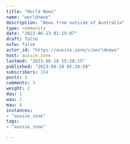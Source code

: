 ```yaml
---
title: "World News" 
name: "worldnews"
description: "News from outside of Australia"
type: community
date: "2023-06-23 01:19:07"
draft: false
nsfw: false
actor_id: "https://aussie.zone/c/worldnews"
host: aussie.zone
lastmod: "2023-06-18 15:28:15"
published: "2023-06-10 05:20:58"
subscribers: 154
posts: 2
comments: 3
weight: 2
dau: 1
wau: 1
mau: 4
instances:
- "aussie_zone"
tags: 
- "aussie_zone"

---
```

